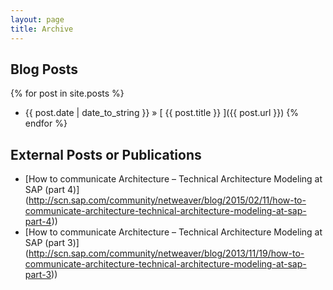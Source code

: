 ```yaml
---
layout: page
title: Archive
---
```


## Blog Posts

{% for post in site.posts %}
  * {{ post.date | date_to_string }} &raquo; [ {{ post.title }} ]({{ post.url }})
{% endfor %}

## External Posts or Publications
* [How to communicate Architecture – Technical Architecture Modeling at SAP (part 4)]
 (http://scn.sap.com/community/netweaver/blog/2015/02/11/how-to-communicate-architecture-technical-architecture-modeling-at-sap-part-4))
* [How to communicate Architecture – Technical Architecture Modeling at SAP (part 3)]
(http://scn.sap.com/community/netweaver/blog/2013/11/19/how-to-communicate-architecture-technical-architecture-modeling-at-sap-part-3))